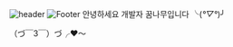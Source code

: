 
![header](https://capsule-render.vercel.app/api?type=slice&color=auto&height=88&section=header&text=SOOHYUNEEEE&fontSize=80)
![Footer](https://capsule-render.vercel.app/api?type=waving&color=auto&height=200&section=footer)
안녕하세요 개발자 꿈나무입니다 ╰(*°▽°*)╯

 
（づ￣3￣）づ╭❤️～



